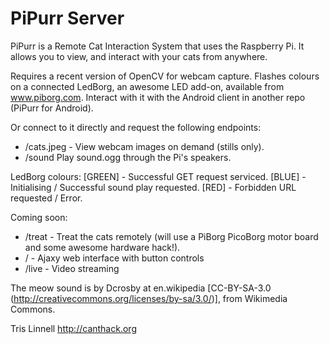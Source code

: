 PiPurr Server
=============

PiPurr is a Remote Cat Interaction System that uses the Raspberry Pi.
It allows you to view, and interact with your cats from anywhere.

Requires a recent version of OpenCV for webcam capture.
Flashes colours on a connected LedBorg, an awesome LED add-on, available from www.piborg.com.
Interact with it with the Android client in another repo (PiPurr for Android).

Or connect to it directly and request the following endpoints:

* /cats.jpeg - View webcam images on demand (stills only).
* /sound Play sound.ogg through the Pi's speakers.
 
LedBorg colours:
[GREEN] - Successful GET request serviced.
[BLUE] - Initialising / Successful sound play requested.
[RED] - Forbidden URL requested / Error.

Coming soon:
* /treat - Treat the cats remotely (will use a PiBorg PicoBorg motor board and some awesome hardware hack!).
* / - Ajaxy web interface with button controls
* /live - Video streaming

The meow sound is by Dcrosby at en.wikipedia [CC-BY-SA-3.0 (http://creativecommons.org/licenses/by-sa/3.0/)], from Wikimedia Commons. 

Tris Linnell
http://canthack.org

